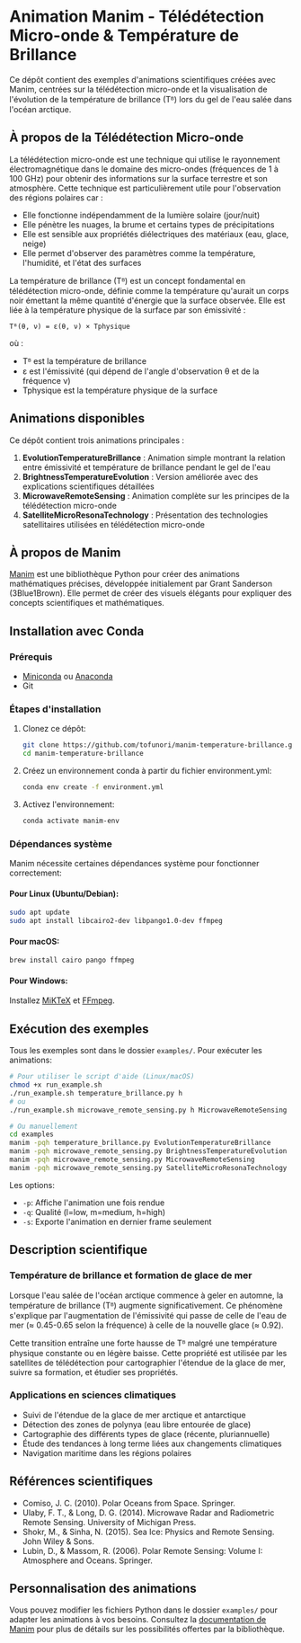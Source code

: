 # Animation Manim - Télédétection Micro-onde & Température de Brillance

Ce dépôt contient des exemples d'animations scientifiques créées avec Manim, centrées sur la télédétection micro-onde et la visualisation de l'évolution de la température de brillance (Tᴮ) lors du gel de l'eau salée dans l'océan arctique.

## À propos de la Télédétection Micro-onde

La télédétection micro-onde est une technique qui utilise le rayonnement électromagnétique dans le domaine des micro-ondes (fréquences de 1 à 100 GHz) pour obtenir des informations sur la surface terrestre et son atmosphère. Cette technique est particulièrement utile pour l'observation des régions polaires car :

- Elle fonctionne indépendamment de la lumière solaire (jour/nuit)
- Elle pénètre les nuages, la brume et certains types de précipitations
- Elle est sensible aux propriétés diélectriques des matériaux (eau, glace, neige)
- Elle permet d'observer des paramètres comme la température, l'humidité, et l'état des surfaces

La température de brillance (Tᴮ) est un concept fondamental en télédétection micro-onde, définie comme la température qu'aurait un corps noir émettant la même quantité d'énergie que la surface observée. Elle est liée à la température physique de la surface par son émissivité :

```
Tᴮ(θ, ν) = ε(θ, ν) × Tphysique
```

où :
- Tᴮ est la température de brillance
- ε est l'émissivité (qui dépend de l'angle d'observation θ et de la fréquence ν)
- Tphysique est la température physique de la surface

## Animations disponibles

Ce dépôt contient trois animations principales :

1. **EvolutionTemperatureBrillance** : Animation simple montrant la relation entre émissivité et température de brillance pendant le gel de l'eau
2. **BrightnessTemperatureEvolution** : Version améliorée avec des explications scientifiques détaillées
3. **MicrowaveRemoteSensing** : Animation complète sur les principes de la télédétection micro-onde
4. **SatelliteMicroResonaTechnology** : Présentation des technologies satellitaires utilisées en télédétection micro-onde

## À propos de Manim

[Manim](https://www.manim.community/) est une bibliothèque Python pour créer des animations mathématiques précises, développée initialement par Grant Sanderson (3Blue1Brown). Elle permet de créer des visuels élégants pour expliquer des concepts scientifiques et mathématiques.

## Installation avec Conda

### Prérequis

- [Miniconda](https://docs.conda.io/en/latest/miniconda.html) ou [Anaconda](https://www.anaconda.com/products/distribution)
- Git

### Étapes d'installation

1. Clonez ce dépôt:
   ```bash
   git clone https://github.com/tofunori/manim-temperature-brillance.git
   cd manim-temperature-brillance
   ```

2. Créez un environnement conda à partir du fichier environment.yml:
   ```bash
   conda env create -f environment.yml
   ```

3. Activez l'environnement:
   ```bash
   conda activate manim-env
   ```

### Dépendances système

Manim nécessite certaines dépendances système pour fonctionner correctement:

#### Pour Linux (Ubuntu/Debian):
```bash
sudo apt update
sudo apt install libcairo2-dev libpango1.0-dev ffmpeg
```

#### Pour macOS:
```bash
brew install cairo pango ffmpeg
```

#### Pour Windows:
Installez [MiKTeX](https://miktex.org/download) et [FFmpeg](https://ffmpeg.org/download.html).

## Exécution des exemples

Tous les exemples sont dans le dossier `examples/`. Pour exécuter les animations:

```bash
# Pour utiliser le script d'aide (Linux/macOS)
chmod +x run_example.sh
./run_example.sh temperature_brillance.py h
# ou
./run_example.sh microwave_remote_sensing.py h MicrowaveRemoteSensing

# Ou manuellement
cd examples
manim -pqh temperature_brillance.py EvolutionTemperatureBrillance
manim -pqh microwave_remote_sensing.py BrightnessTemperatureEvolution
manim -pqh microwave_remote_sensing.py MicrowaveRemoteSensing
manim -pqh microwave_remote_sensing.py SatelliteMicroResonaTechnology
```

Les options:
- `-p`: Affiche l'animation une fois rendue
- `-q`: Qualité (l=low, m=medium, h=high)
- `-s`: Exporte l'animation en dernier frame seulement

## Description scientifique

### Température de brillance et formation de glace de mer

Lorsque l'eau salée de l'océan arctique commence à geler en automne, la température de brillance (Tᴮ) augmente significativement. Ce phénomène s'explique par l'augmentation de l'émissivité qui passe de celle de l'eau de mer (≈ 0.45-0.65 selon la fréquence) à celle de la nouvelle glace (≈ 0.92).

Cette transition entraîne une forte hausse de Tᴮ malgré une température physique constante ou en légère baisse. Cette propriété est utilisée par les satellites de télédétection pour cartographier l'étendue de la glace de mer, suivre sa formation, et étudier ses propriétés.

### Applications en sciences climatiques

- Suivi de l'étendue de la glace de mer arctique et antarctique
- Détection des zones de polynya (eau libre entourée de glace)
- Cartographie des différents types de glace (récente, pluriannuelle)
- Étude des tendances à long terme liées aux changements climatiques
- Navigation maritime dans les régions polaires

## Références scientifiques

- Comiso, J. C. (2010). Polar Oceans from Space. Springer.
- Ulaby, F. T., & Long, D. G. (2014). Microwave Radar and Radiometric Remote Sensing. University of Michigan Press.
- Shokr, M., & Sinha, N. (2015). Sea Ice: Physics and Remote Sensing. John Wiley & Sons.
- Lubin, D., & Massom, R. (2006). Polar Remote Sensing: Volume I: Atmosphere and Oceans. Springer.

## Personnalisation des animations

Vous pouvez modifier les fichiers Python dans le dossier `examples/` pour adapter les animations à vos besoins. Consultez la [documentation de Manim](https://docs.manim.community/en/stable/) pour plus de détails sur les possibilités offertes par la bibliothèque.